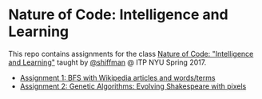 # Nature of Code: Intelligence and Learning
This repo contains assignments for the class [Nature of Code: "Intelligence and Learning"](https://github.com/shiffman/NOC-S17-2-Intelligence-Learning) taught by [@shiffman](https://github.com/shiffman) @ ITP NYU Spring 2017.

- [Assignment 1: BFS with Wikipedia articles and words/terms](https://github.com/cvalenzuela/NOC_Intelligence-Learning/tree/master/assignment1)
- [Assignment 2: Genetic Algorithms: Evolving Shakespeare with pixels](https://github.com/cvalenzuela/NOC_Intelligence-Learning/tree/master/assignment2)
